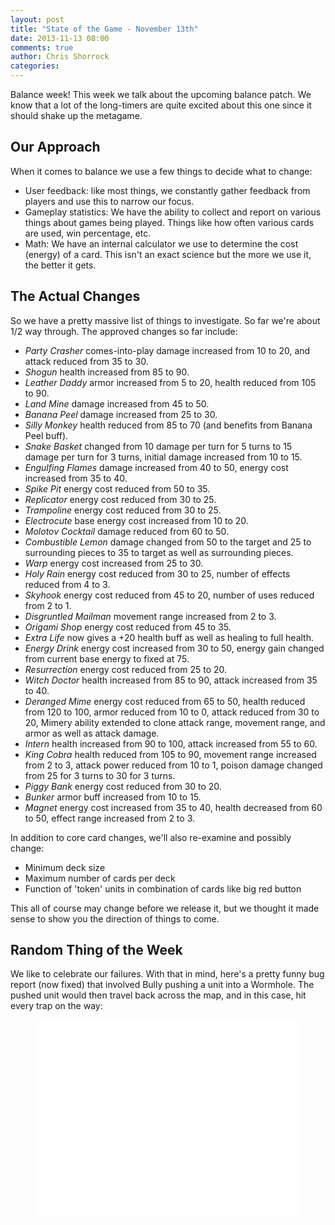 ```yaml
---
layout: post
title: "State of the Game - November 13th"
date: 2013-11-13 08:00
comments: true
author: Chris Shorrock
categories: 
---
```


Balance week! This week we talk about the upcoming balance patch. We know that a lot of the long-timers are quite excited about this one since it should shake up the metagame. 

<!-- more -->

## Our Approach

When it comes to balance we use a few things to decide what to change:

* User feedback: like most things, we constantly gather feedback from players and use this to narrow our focus.
* Gameplay statistics: We have the ability to collect and report on various things about games being played. Things like how often various cards are used, win percentage, etc.
* Math: We have an internal calculator we use to determine the cost (energy) of a card. This isn't an exact science but the more we use it, the better it gets.

## The Actual Changes

So we have a pretty massive list of things to investigate. So far we're about 1/2 way through. The approved changes so far include:

* *Party Crasher* comes-into-play damage increased from 10 to 20, and attack reduced from 35 to 30.
* *Shogun* health increased from 85 to 90.
* *Leather Daddy* armor increased from 5 to 20, health reduced from 105 to 90.
* *Land Mine* damage increased from 45 to 50.
* *Banana Peel* damage increased from 25 to 30.
* *Silly Monkey* health reduced from 85 to 70 (and benefits from Banana Peel buff).
* *Snake Basket* changed from 10 damage per turn for 5 turns to 15 damage per turn for 3 turns, initial damage increased from 10 to 15.
* *Engulfing Flames* damage increased from 40 to 50, energy cost increased from 35 to 40.
* *Spike Pit* energy cost reduced from 50 to 35.
* *Replicator* energy cost reduced from 30 to 25.
* *Trampoline* energy cost reduced from 30 to 25.
* *Electrocute* base energy cost increased from 10 to 20.
* *Molotov Cocktail* damage reduced from 60 to 50.
* *Combustible Lemon* damage changed from 50 to the target and 25 to surrounding pieces to 35 to target as well as surrounding pieces.
* *Warp* energy cost increased from 25 to 30.
* *Holy Rain* energy cost reduced from 30 to 25, number of effects reduced from 4 to 3.
* *Skyhook* energy cost reduced from 45 to 20, number of uses reduced from 2 to 1.
* *Disgruntled Mailman* movement range increased from 2 to 3.
* *Origami Shop* energy cost reduced from 45 to 35.
* *Extra Life* now gives a +20 health buff as well as healing to full health.
* *Energy Drink* energy cost increased from 30 to 50, energy gain changed from current base energy to fixed at 75.
* *Resurrection* energy cost reduced from 25 to 20.
* *Witch Doctor* health increased from 85 to 90, attack increased from 35 to 40.
* *Deranged Mime* energy cost reduced from 65 to 50, health reduced from 120 to 100, armor reduced from 10 to 0, attack reduced from 30 to 20, Mimery ability extended to clone attack range, movement range, and armor as well as attack damage.
* *Intern* health increased from 90 to 100, attack increased from 55 to 60.
* *King Cobra* health reduced from 105 to 90, movement range increased from 2 to 3, attack power reduced from 10 to 1, poison damage changed from 25 for 3 turns to 30 for 3 turns.
* *Piggy Bank* energy cost reduced from 30 to 20.
* *Bunker* armor buff increased from 10 to 15.
* *Magnet* energy cost increased from 35 to 40, health decreased from 60 to 50, effect range increased from 2 to 3.

In addition to core card changes, we'll also re-examine and possibly change:

* Minimum deck size
* Maximum number of cards per deck
* Function of 'token' units in combination of cards like big red button

This all of course may change before we release it, but we thought it made sense to show you the direction of things to come. 

## Random Thing of the Week

We like to celebrate our failures. With that in mind, here's a pretty funny bug report (now fixed) that involved Bully pushing a unit into a Wormhole. The pushed unit would then travel back across the map, and in this case, hit every trap on the way:

<center>
<iframe width="420" height="315" src="//www.youtube.com/embed/mirkvKGvF0w" frameborder="0" allowfullscreen></iframe>
</center>


